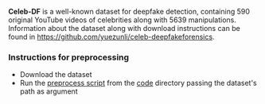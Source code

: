 **Celeb-DF** is a well-known dataset for deepfake detection, containing 590 original YouTube videos of celebrities along with 5639 manipulations. Information about the dataset along with download instructions can be found in <https://github.com/yuezunli/celeb-deepfakeforensics>.

### Instructions for preprocessing

- Download the dataset
- Run the [preprocess script](https://github.com/mever-team/DeepFakeChain/blob/main/code/scripts/preprocess/preprocess_celebdf.sh) from the [code](https://github.com/mever-team/DeepFakeChain/tree/main/code) directory passing the dataset's path as argument

